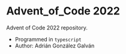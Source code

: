 # Advent_of_Code 2022
Advent of Code 2022 repository.
- Programmed in `typescript`
- Author: Adrián González Galván